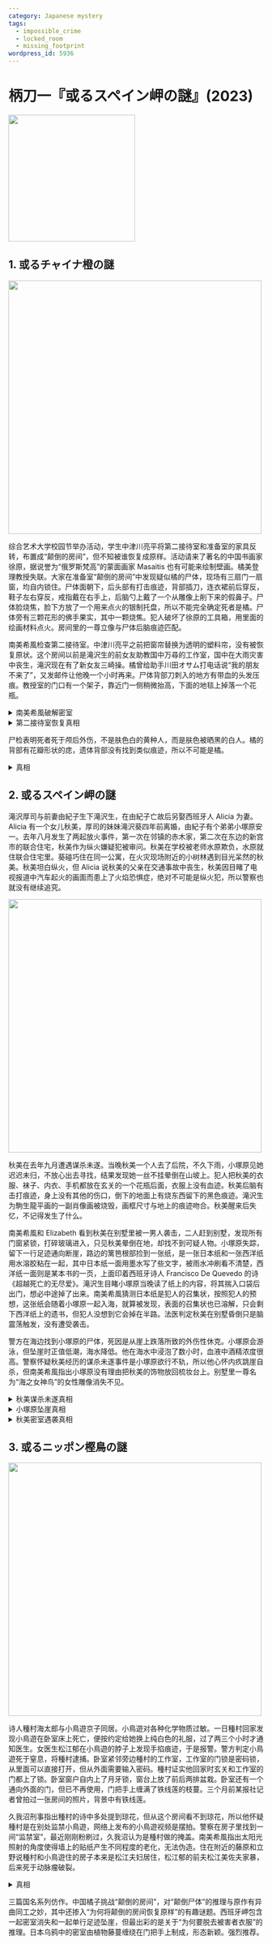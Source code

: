 ```yaml
---
category: Japanese mystery
tags:
  - impossible_crime
  - locked_room
  - missing_footprint
wordpress_id: 5936
---
```


# 柄刀一『或るスペイン岬の謎』(2023)

<img src=images/2023_cover.jpg width=250/>

## 1. 或るチャイナ橙の謎

<img src=images/2023_chinese_orange.jpg width=500/>

综合艺术大学校园节举办活动，学生中津川亮平将第二接待室和准备室的家具反转，布置成“颠倒的房间”，但不知被谁恢复成原样。活动请来了著名的中国书画家徐原，据说誉为“俄罗斯梵高”的蒙面画家 Masaitis 也有可能来绘制壁画。橘美登理教授失联。大家在准备室“颠倒的房间”中发现疑似橘的尸体，现场有三扇门一扇窗，均自内锁住。尸体面朝下，后头部有打击痕迹，背部插刀，连衣裙前后穿反，鞋子左右穿反，戒指戴在右手上，后脑勺上戴了一个从雕像上削下来的假鼻子。尸体脸烧焦，脸下方放了一个用来点火的银制托盘，所以不能完全确定死者是橘。尸体旁有三颗花形的佛手果实，其中一颗烧焦。犯人破坏了徐原的工具箱，用里面的绘画材料点火。房间里的一尊立像与尸体后脑痕迹匹配。

南美希風检查第二接待室。中津川亮平之前把窗帘替换为透明的塑料帘，没有被恢复原状。这个房间以前是滝沢生的前女友助教国中万尋的工作室，国中在大雨灾害中丧生，滝沢现在有了新女友三崎操。橘曾给助手川田オサム打电话说“我的朋友不来了”，又发邮件让他晚一个小时再来。尸体背部刀刺入的地方有带血的头发压痕。教授室的门口有一个架子，靠近门一侧稍微抬高，下面的地毯上掉落一个花瓶。

<details><summary>南美希風破解密室</summary>
犯人把花瓶放在架子边缘，底部朝向墙壁，松开花瓶，从外面迅速关门。倒下的花瓶因为重心作用爬上架子斜坡，从边缘滚落击中下方的门闩。门闩受反作用力弹起，超过最高点后朝锁孔方向倒下，将门锁上。
</details>

<details><summary>第二接待室恢复真相</summary>
国中万尋的房间在滝沢生对面，滝沢生经常从窗户欣赏国中。国中死后，滝沢思念国中，把自己的卧室布置成国中房间的样子。中津川把第二接待室的窗帘变成透明，外面的人便能看见国中房间。滝沢不想让三崎操意识到两间房间布置相同产生误会，所以想换回窗帘，但因找不到窗帘拉环，只好恢复家具摆设。
</details>

尸检表明死者死于颅后外伤，不是肤色白的黄种人，而是肤色被晒黑的白人。橘的背部有花瓣形状的痣，遗体背部没有找到类似痕迹，所以不可能是橘。

<details><summary>真相</summary>
橘秘密邀请了 Masaitis 与徐原辩论。颠倒的房间引发 Masaitis 的冲动，她割下橘做的雕像的鼻子，并破坏了徐原的工具箱，用里面的火药点燃了佛手。橘阻止 Masaitis 时不慎将其打死。橘坐在地上抱住 Masaitis 的头检查伤情，腹部压到头发血痕。橘为了争取时间逃亡海外，给 Masaitis 穿上自己的连衣裙伪装成自己。Masaitis 是俄罗斯人，戒指戴在右手上，太紧无法拔下，所以橘交换尸体左右脚的鞋子，衣服反穿，腹部的血痕跑到背后。尸体背后插刀是为了不让人调查后背的痣。尸体左手无名指有长时间佩戴戒指的痕迹，是因为 Masaitis 曾经切断自己的左手无名指（伏线：俄罗斯梵高）。橘没有消除尸体指纹，是因为指纹可以证实她持有的 Masaitis 作品为真迹，方便卖出换钱。
</details>

## 2. 或るスペイン岬の謎

滝沢厚司与前妻由紀子生下滝沢生，在由紀子亡故后另娶西班牙人 Alicia 为妻。Alicia 有一个女儿秋美，厚司的妹妹滝沢葵四年前离婚，由紀子有个弟弟小塚原安一。去年八月发生了两起放火事件，第一次在邻镇的赤木家，第二次在东边的新宫市的联合住宅，秋美作为纵火嫌疑犯被审问。秋美在学校被老师水原欺负，水原就住联合住宅里。葵碰巧住在同一公寓，在火灾现场附近的小树林遇到目光呆然的秋美。秋美坦白纵火，但 Alicia 说秋美的父亲在交通事故中丧生，秋美因目睹了电视报道中汽车起火的画面而患上了火焰恐惧症，绝对不可能是纵火犯，所以警察也就没有继续追究。

<img src=images/2023_spanish_cape.jpg width=500/>

秋美在去年九月遭遇谋杀未遂。当晚秋美一个人去了后院，不久下雨，小塚原见她迟迟未归，不放心出去寻找，结果发现她一丝不挂晕倒在山坡上。犯人把秋美的衣服、袜子、内衣、手机都放在玄关的一个花瓶后面，衣服上没有血迹。秋美后脑有击打痕迹，身上没有其他的伤口，倒下的地面上有烧东西留下的黑色痕迹。滝沢生为駒生龍平画的一副肖像画被烧毁，画框尺寸与地上的痕迹吻合。秋美醒来后失忆，不记得发生了什么。

南美希風和 Elizabeth 看到秋美在别墅里被一男人袭击，二人赶到别墅，发现所有门窗紧锁，打碎玻璃进入，只见秋美晕倒在地，却找不到可疑人物。小塚原失踪，留下一行足迹通向断崖，路边的篱笆根部捡到一张纸，是一张日本纸和一张西洋纸用水溶胶粘在一起，其中日本纸一面用墨水写了些文字，被雨水冲刷看不清楚，西洋纸一面则是某本书的一页，上面印着西班牙诗人 Francisco De Quevedo 的诗《超越死亡的无尽爱》。滝沢生目睹小塚原当晚读了纸上的内容，将其揣入口袋后出门，想必中途掉了出来。南美希風猜测日本纸是犯人的召集状，按照犯人的预想，这张纸会随着小塚原一起入海，就算被发现，表面的召集状也已溶解，只会剩下西洋纸上的遗书，但犯人没想到它会掉在半路。法医判定秋美在别墅昏倒只是脑震荡触发，没有遭受袭击。

警方在海边找到小塚原的尸体，死因是从崖上跌落所致的外伤性休克。小塚原会游泳，但坠崖时正值低潮，海水降低。他在海水中浸泡了数小时，血液中酒精浓度很高。警察怀疑秋美经历的谋杀未遂事件是小塚原欲行不轨，所以他心怀内疚跳崖自杀，但南美希風指出小塚原没有理由把秋美的饰物放回梳妆台上。别墅里一尊名为“海之女神鸟”的女性雕像消失不见。

<details><summary>秋美谋杀未遂真相</summary>
秋美袜子上没有泥土，身上和脚底都没有伤痕，所以遭受袭击时还穿着衣服。秋美后头部出血，衣服套头脱下时却没有沾到血，这只能说明案发时她穿的是别的衣服。秋美换上了漂亮的和服迎接駒生。凶手是葵，她怀疑秋美并没有火焰恐惧症，所以当着她的面烧毁駒生的肖像画。秋美脱下衣服灭火，证实没有火焰恐惧，葵得知自己被骗，气愤之下将秋美打晕。葵以为自己杀死秋美，从和服的焚烧状况可以推断出这一切发生在降雨之前，而葵在下雨之前没有不在场证明，所以她必须拿走和服和肖像画的画框。葵收集了秋美脱下的衣物，淋湿后丢在玄关。秋美的饰物都在梳妆台上，是因为穿和服不能戴过多的饰物。
</details>

<details><summary>小塚原坠崖真相</summary>
葵当天把自己打扮成“海洋女神鸟”的装束，将雕像丢入海中，雨水冲去了她的往返足迹。小塚原看到葵在日文纸上写的自杀遗书，赶到悬崖边，看到浮在海面上的雕像，误以为是葵。当时海平面距悬崖有二十米，但雕像比真人大许多倍，所以看上去距离没有那么远。小塚原在酒精作用下跳崖救人，结果摔死。葵本以为小塚原不会真的跳崖，打算以“你连超越死亡的爱都没飞跃，对吧？”出言讥讽。
</details>

<details><summary>秋美密室遇袭真相</summary>
秋美身旁衣柜的门打开，上面有一面镜子。南美希風看到的“男人”是葵搬运的“海的女神鸟”雕像在镜中反射，鸟的翅膀像人的手臂。
</details>

## 3. 或るニッポン樫鳥の謎

<img src=images/2023_japanese_bird.jpg width=500/>

诗人種村海太郎与小鳥遊京子同居。小鳥遊对各种化学物质过敏。一日種村回家发现小鳥遊在卧室床上死亡，便按约定给她换上纯白色的礼服，过了两三个小时才通知医生。女医生松江郁在小鳥遊的脖子上发现手掐痕迹，于是报警。警方判定小鳥遊死于窒息，将種村逮捕。卧室紧邻旁边種村的工作室，工作室的门锁是密码锁，从里面可以直接打开，但从外面需要输入密码。種村证实他回家时玄关和工作室的门都上了锁。卧室窗户自内上了月牙锁，窗台上放了前后两排盆栽。卧室还有一个通向外面的门，但已不再使用，门把手上缠满了铁线莲的枝蔓。三个月前某报社记者曾拍过一张房间的照片，背景中有铁线莲。

久我沼刑事指出種村的诗中多处提到琼花，但从这个房间看不到琼花，所以他怀疑種村是在别处监禁小鳥遊，网络上发布的小鳥遊视频是摆拍。警察在房子里找到一间“监禁室”，最近刚刚粉刷过，久我沼认为是種村做的掩盖。南美希風指出太阳光照射的角度使得墙上的贴纸产生不同程度的老化，无法伪造。住在附近的藤原和立野说種村和小鳥遊住的房子本来是松江夫妇居住，松江郁的前夫松江美佐夫家暴，后来死于动脉瘤破裂。

<details><summary>真相</summary>
松江郁从铁线莲缠绕的门进入房间，杀死服药昏睡的小鳥遊。她开门时将铁线莲的藤蔓拉断，但她事先在工作小屋种了另一盆铁线莲，将新的藤蔓重新缠绕在门把手上。她等在门厅处，待種村回家后趁机溜出。她的动机是为了独自拥有这一带的房产。
</details>

三篇国名系列仿作。中国橘子挑战“颠倒的房间”，对“颠倒尸体”的推理与原作有异曲同工之妙，其中还掺入“为何将颠倒的房间恢复原样”的有趣谜题。西班牙岬包含一起密室消失和一起单行足迹坠崖，但最出彩的是关于“为何要脱去被害者衣服”的推理。日本乌鸦中的密室由植物藤蔓缠绕在门把手上制成，形态新颖。强烈推荐。